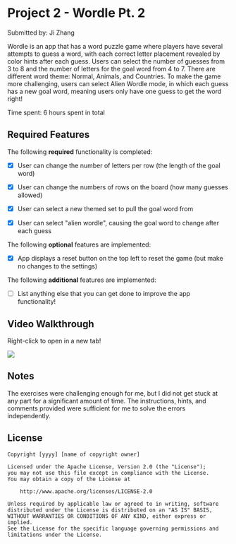 # Project 2 - Wordle Pt. 2

Submitted by: Ji Zhang

Wordle is an app that has a word puzzle game where players have several attempts to guess a word, with each correct letter placement revealed by color hints after each guess. Users can select the number of guesses from 3 to 8 and the number of letters for the goal word from 4 to 7. There are different word theme: Normal, Animals, and Countries. To make the game more challenging, users can select Alien Wordle mode, in which each guess has a new goal word, meaning users only have one guess to get the word right! 

Time spent: 6 hours spent in total

## Required Features

The following **required** functionality is completed:

- [x] User can change the number of letters per row (the length of the goal word)
- [x] User can change the numbers of rows on the board (how many guesses allowed)
- [x] User can select a new themed set to pull the goal word from
- [x] User can select "alien wordle", causing the goal word to change after each guess


The following **optional** features are implemented:

- [x] App displays a reset button on the top left to reset the game (but make no changes to the settings)

The following **additional** features are implemented:

- [ ] List anything else that you can get done to improve the app functionality!

## Video Walkthrough

Right-click to open in a new tab!

<div>
    <a href="https://www.loom.com/share/8bb9de5257ee48f19180105326531284">
      <img style="max-width:300px;" src="https://cdn.loom.com/sessions/thumbnails/8bb9de5257ee48f19180105326531284-1695790188252-with-play.gif">
    </a>
</div>


## Notes

The exercises were challenging enough for me, but I did not get stuck at any part for a significant amount of time. The instructions, hints, and comments provided were sufficient for me to solve the errors independently.

## License

    Copyright [yyyy] [name of copyright owner]

    Licensed under the Apache License, Version 2.0 (the "License");
    you may not use this file except in compliance with the License.
    You may obtain a copy of the License at

        http://www.apache.org/licenses/LICENSE-2.0

    Unless required by applicable law or agreed to in writing, software
    distributed under the License is distributed on an "AS IS" BASIS,
    WITHOUT WARRANTIES OR CONDITIONS OF ANY KIND, either express or implied.
    See the License for the specific language governing permissions and
    limitations under the License.
    
